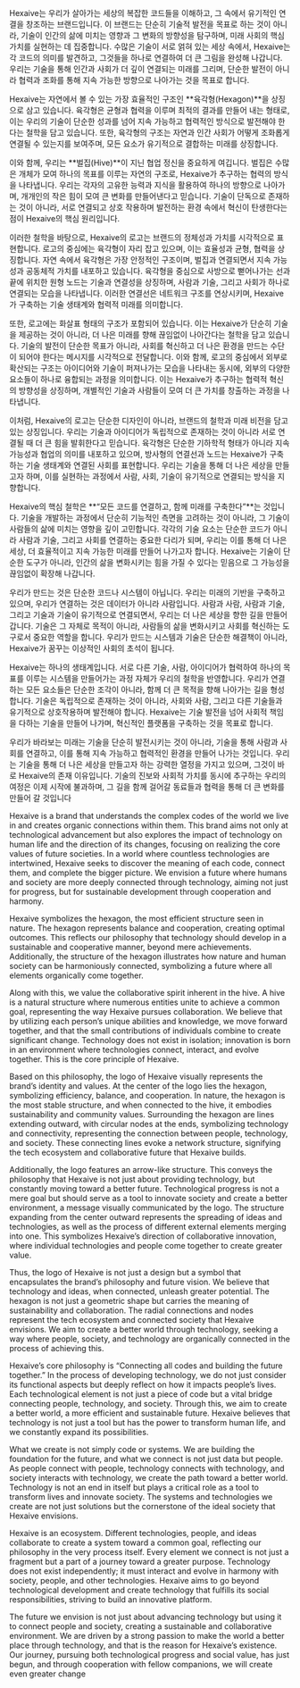 Hexaive는 우리가 살아가는 세상의 복잡한 코드들을 이해하고, 그 속에서 유기적인 연결을 창조하는 브랜드입니다. 이 브랜드는 단순히 기술적 발전을 목표로 하는 것이 아니라, 기술이 인간의 삶에 미치는 영향과 그 변화의 방향성을 탐구하며, 미래 사회의 핵심 가치를 실현하는 데 집중합니다. 수많은 기술이 서로 얽혀 있는 세상 속에서, Hexaive는 각 코드의 의미를 발견하고, 그것들을 하나로 연결하여 더 큰 그림을 완성해 나갑니다. 우리는 기술을 통해 인간과 사회가 더 깊이 연결되는 미래를 그리며, 단순한 발전이 아니라 협력과 조화를 통해 지속 가능한 방향으로 나아가는 것을 목표로 합니다.

Hexaive는 자연에서 볼 수 있는 가장 효율적인 구조인 **육각형(Hexagon)**을 상징으로 삼고 있습니다. 육각형은 균형과 협력을 이루며 최적의 결과를 만들어 내는 형태로, 이는 우리의 기술이 단순한 성과를 넘어 지속 가능하고 협력적인 방식으로 발전해야 한다는 철학을 담고 있습니다. 또한, 육각형의 구조는 자연과 인간 사회가 어떻게 조화롭게 연결될 수 있는지를 보여주며, 모든 요소가 유기적으로 결합하는 미래를 상징합니다.

이와 함께, 우리는 **벌집(Hive)**이 지닌 협업 정신을 중요하게 여깁니다. 벌집은 수많은 개체가 모여 하나의 목표를 이루는 자연의 구조로, Hexaive가 추구하는 협력의 방식을 나타냅니다. 우리는 각자의 고유한 능력과 지식을 활용하여 하나의 방향으로 나아가며, 개개인의 작은 힘이 모여 큰 변화를 만들어낸다고 믿습니다. 기술이 단독으로 존재하는 것이 아니라, 서로 연결되고 상호 작용하며 발전하는 환경 속에서 혁신이 탄생한다는 점이 Hexaive의 핵심 원리입니다.

이러한 철학을 바탕으로, Hexaive의 로고는 브랜드의 정체성과 가치를 시각적으로 표현합니다.
로고의 중심에는 육각형이 자리 잡고 있으며, 이는 효율성과 균형, 협력을 상징합니다. 자연 속에서 육각형은 가장 안정적인 구조이며, 벌집과 연결되면서 지속 가능성과 공동체적 가치를 내포하고 있습니다. 육각형을 중심으로 사방으로 뻗어나가는 선과 끝에 위치한 원형 노드는 기술과 연결성을 상징하며, 사람과 기술, 그리고 사회가 하나로 연결되는 모습을 나타냅니다. 이러한 연결선은 네트워크 구조를 연상시키며, Hexaive가 구축하는 기술 생태계와 협력적 미래를 의미합니다.

또한, 로고에는 화살표 형태의 구조가 포함되어 있습니다. 이는 Hexaive가 단순히 기술을 제공하는 것이 아니라, 더 나은 미래를 향해 끊임없이 나아간다는 철학을 담고 있습니다. 기술의 발전이 단순한 목표가 아니라, 사회를 혁신하고 더 나은 환경을 만드는 수단이 되어야 한다는 메시지를 시각적으로 전달합니다. 이와 함께, 로고의 중심에서 외부로 확산되는 구조는 아이디어와 기술이 퍼져나가는 모습을 나타내는 동시에, 외부의 다양한 요소들이 하나로 융합되는 과정을 의미합니다. 이는 Hexaive가 추구하는 협력적 혁신의 방향성을 상징하며, 개별적인 기술과 사람들이 모여 더 큰 가치를 창출하는 과정을 나타냅니다.

이처럼, Hexaive의 로고는 단순한 디자인이 아니라, 브랜드의 철학과 미래 비전을 담고 있는 상징입니다. 우리는 기술과 아이디어가 독립적으로 존재하는 것이 아니라 서로 연결될 때 더 큰 힘을 발휘한다고 믿습니다. 육각형은 단순한 기하학적 형태가 아니라 지속 가능성과 협업의 의미를 내포하고 있으며, 방사형의 연결선과 노드는 Hexaive가 구축하는 기술 생태계와 연결된 사회를 표현합니다. 우리는 기술을 통해 더 나은 세상을 만들고자 하며, 이를 실현하는 과정에서 사람, 사회, 기술이 유기적으로 연결되는 방식을 지향합니다.

Hexaive의 핵심 철학은 **“모든 코드를 연결하고, 함께 미래를 구축한다”**는 것입니다. 기술을 개발하는 과정에서 단순히 기능적인 측면을 고려하는 것이 아니라, 그 기술이 사람들의 삶에 미치는 영향을 깊이 고민합니다. 각각의 기술 요소는 단순한 코드가 아니라 사람과 기술, 그리고 사회를 연결하는 중요한 다리가 되며, 우리는 이를 통해 더 나은 세상, 더 효율적이고 지속 가능한 미래를 만들어 나가고자 합니다. Hexaive는 기술이 단순한 도구가 아니라, 인간의 삶을 변화시키는 힘을 가질 수 있다는 믿음으로 그 가능성을 끊임없이 확장해 나갑니다.

우리가 만드는 것은 단순한 코드나 시스템이 아닙니다. 우리는 미래의 기반을 구축하고 있으며, 우리가 연결하는 것은 데이터가 아니라 사람입니다. 사람과 사람, 사람과 기술, 그리고 기술과 기술이 유기적으로 연결되면서, 우리는 더 나은 세상을 향한 길을 만들어 갑니다. 기술은 그 자체로 목적이 아니라, 사람들의 삶을 변화시키고 사회를 혁신하는 도구로서 중요한 역할을 합니다. 우리가 만드는 시스템과 기술은 단순한 해결책이 아니라, Hexaive가 꿈꾸는 이상적인 사회의 초석이 됩니다.

Hexaive는 하나의 생태계입니다. 서로 다른 기술, 사람, 아이디어가 협력하여 하나의 목표를 이루는 시스템을 만들어가는 과정 자체가 우리의 철학을 반영합니다. 우리가 연결하는 모든 요소들은 단순한 조각이 아니라, 함께 더 큰 목적을 향해 나아가는 길을 형성합니다. 기술은 독립적으로 존재하는 것이 아니라, 사회와 사람, 그리고 다른 기술들과 유기적으로 상호작용하며 발전해야 합니다. Hexaive는 기술 발전을 넘어 사회적 책임을 다하는 기술을 만들어 나가며, 혁신적인 플랫폼을 구축하는 것을 목표로 합니다.

우리가 바라보는 미래는 기술을 단순히 발전시키는 것이 아니라, 기술을 통해 사람과 사회를 연결하고, 이를 통해 지속 가능하고 협력적인 환경을 만들어 나가는 것입니다. 우리는 기술을 통해 더 나은 세상을 만들고자 하는 강력한 열정을 가지고 있으며, 그것이 바로 Hexaive의 존재 이유입니다. 기술의 진보와 사회적 가치를 동시에 추구하는 우리의 여정은 이제 시작에 불과하며, 그 길을 함께 걸어갈 동료들과 협력을 통해 더 큰 변화를 만들어 갈 것입니다



Hexaive is a brand that understands the complex codes of the world we live in and creates organic connections within them. This brand aims not only at technological advancement but also explores the impact of technology on human life and the direction of its changes, focusing on realizing the core values of future societies. In a world where countless technologies are intertwined, Hexaive seeks to discover the meaning of each code, connect them, and complete the bigger picture. We envision a future where humans and society are more deeply connected through technology, aiming not just for progress, but for sustainable development through cooperation and harmony.

Hexaive symbolizes the hexagon, the most efficient structure seen in nature. The hexagon represents balance and cooperation, creating optimal outcomes. This reflects our philosophy that technology should develop in a sustainable and cooperative manner, beyond mere achievements. Additionally, the structure of the hexagon illustrates how nature and human society can be harmoniously connected, symbolizing a future where all elements organically come together.

Along with this, we value the collaborative spirit inherent in the hive. A hive is a natural structure where numerous entities unite to achieve a common goal, representing the way Hexaive pursues collaboration. We believe that by utilizing each person’s unique abilities and knowledge, we move forward together, and that the small contributions of individuals combine to create significant change. Technology does not exist in isolation; innovation is born in an environment where technologies connect, interact, and evolve together. This is the core principle of Hexaive.

Based on this philosophy, the logo of Hexaive visually represents the brand’s identity and values. At the center of the logo lies the hexagon, symbolizing efficiency, balance, and cooperation. In nature, the hexagon is the most stable structure, and when connected to the hive, it embodies sustainability and community values. Surrounding the hexagon are lines extending outward, with circular nodes at the ends, symbolizing technology and connectivity, representing the connection between people, technology, and society. These connecting lines evoke a network structure, signifying the tech ecosystem and collaborative future that Hexaive builds.

Additionally, the logo features an arrow-like structure. This conveys the philosophy that Hexaive is not just about providing technology, but constantly moving toward a better future. Technological progress is not a mere goal but should serve as a tool to innovate society and create a better environment, a message visually communicated by the logo. The structure expanding from the center outward represents the spreading of ideas and technologies, as well as the process of different external elements merging into one. This symbolizes Hexaive’s direction of collaborative innovation, where individual technologies and people come together to create greater value.

Thus, the logo of Hexaive is not just a design but a symbol that encapsulates the brand’s philosophy and future vision. We believe that technology and ideas, when connected, unleash greater potential. The hexagon is not just a geometric shape but carries the meaning of sustainability and collaboration. The radial connections and nodes represent the tech ecosystem and connected society that Hexaive envisions. We aim to create a better world through technology, seeking a way where people, society, and technology are organically connected in the process of achieving this.

Hexaive’s core philosophy is “Connecting all codes and building the future together.” In the process of developing technology, we do not just consider its functional aspects but deeply reflect on how it impacts people’s lives. Each technological element is not just a piece of code but a vital bridge connecting people, technology, and society. Through this, we aim to create a better world, a more efficient and sustainable future. Hexaive believes that technology is not just a tool but has the power to transform human life, and we constantly expand its possibilities.

What we create is not simply code or systems. We are building the foundation for the future, and what we connect is not just data but people. As people connect with people, technology connects with technology, and society interacts with technology, we create the path toward a better world. Technology is not an end in itself but plays a critical role as a tool to transform lives and innovate society. The systems and technologies we create are not just solutions but the cornerstone of the ideal society that Hexaive envisions.

Hexaive is an ecosystem. Different technologies, people, and ideas collaborate to create a system toward a common goal, reflecting our philosophy in the very process itself. Every element we connect is not just a fragment but a part of a journey toward a greater purpose. Technology does not exist independently; it must interact and evolve in harmony with society, people, and other technologies. Hexaive aims to go beyond technological development and create technology that fulfills its social responsibilities, striving to build an innovative platform.

The future we envision is not just about advancing technology but using it to connect people and society, creating a sustainable and collaborative environment. We are driven by a strong passion to make the world a better place through technology, and that is the reason for Hexaive’s existence. Our journey, pursuing both technological progress and social value, has just begun, and through cooperation with fellow companions, we will create even greater change
